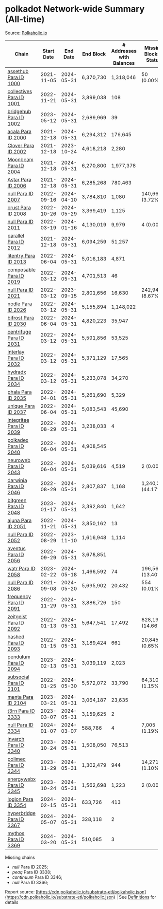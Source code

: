 # polkadot Network-wide Summary (All-time)

Source: [Polkaholic.io](https://polkaholic.io)


| Chain            | Start Date | End Date | End Block | # Addresses with Balances | Missing Blocks / Status |
| ---------------- | ---------- | ---------| --------- | ------------------------- | ----------------------- |
| [assethub Para ID 1000](/polkadot/1000-assethub) | 2021-11-05 | 2024-05-31 | 6,370,730 |  1,318,046 | 50 (0.00%)  |
| [collectives Para ID 1001](/polkadot/1001-collectives) | 2022-11-21 | 2024-05-31 | 3,899,038 |  108 |    |
| [bridgehub Para ID 1002](/polkadot/1002-bridgehub) | 2023-05-12 | 2024-05-31 | 2,689,969 |  39 |    |
| [acala Para ID 2000](/polkadot/2000-acala) | 2021-12-18 | 2024-05-31 | 6,294,312 |  176,645 |    |
| [Clover Para ID 2002](/polkadot/2002-clover) | 2021-12-18 | 2023-10-24 | 4,618,218 |  2,280 |    |
| [Moonbeam Para ID 2004](/polkadot/2004-moonbeam) | 2021-12-18 | 2024-05-31 | 6,270,800 |  1,977,378 |    |
| [Astar Para ID 2006](/polkadot/2006-astar) | 2021-12-18 | 2024-05-31 | 6,285,268 |  780,463 |    |
| [null Para ID 2007](/polkadot/2007-kapex) | 2022-09-16 | 2024-04-10 | 3,784,810 |  1,080 | 140,668 (3.72%)  |
| [crust Para ID 2008](/polkadot/2008-crust) | 2022-10-26 | 2024-05-29 | 3,369,419 |  1,125 |    |
| [null Para ID 2011](/polkadot/2011-equilibrium) | 2022-03-19 | 2024-01-16 | 4,130,019 |  9,979 | 4 (0.00%)  |
| [parallel Para ID 2012](/polkadot/2012-parallel) | 2021-12-18 | 2024-05-31 | 6,094,259 |  51,257 |    |
| [litentry Para ID 2013](/polkadot/2013-litentry) | 2022-06-04 | 2024-05-31 | 5,016,183 |  4,871 |    |
| [composable Para ID 2019](/polkadot/2019-composable) | 2022-03-12 | 2024-05-31 | 4,701,513 |  46 |    |
| [null Para ID 2021](/polkadot/2021-efinity) | 2022-03-12 | 2023-09-15 | 2,801,656 |  16,630 | 242,949 (8.67%)  |
| [nodle Para ID 2026](/polkadot/2026-nodle) | 2022-03-12 | 2024-05-31 | 5,155,894 |  1,148,022 |    |
| [bifrost Para ID 2030](/polkadot/2030-bifrost) | 2022-06-04 | 2024-05-31 | 4,820,223 |  35,947 |    |
| [centrifuge Para ID 2031](/polkadot/2031-centrifuge) | 2022-03-12 | 2024-05-31 | 5,591,856 |  53,525 |    |
| [interlay Para ID 2032](/polkadot/2032-interlay) | 2022-03-12 | 2024-05-31 | 5,371,129 |  17,565 |    |
| [hydradx Para ID 2034](/polkadot/2034-hydradx) | 2022-03-12 | 2024-05-31 | 5,233,078 |  34,270 |    |
| [phala Para ID 2035](/polkadot/2035-phala) | 2022-04-01 | 2024-05-31 | 5,261,690 |  5,329 |    |
| [unique Para ID 2037](/polkadot/2037-unique) | 2022-06-04 | 2024-05-31 | 5,083,543 |  45,690 |    |
| [integritee Para ID 2039](/polkadot/2039-integritee) | 2022-08-29 | 2024-05-31 | 3,238,033 |  4 |    |
| [polkadex Para ID 2040](/polkadot/2040-polkadex) | 2022-06-04 | 2024-05-31 | 4,908,545 |   |    |
| [neuroweb Para ID 2043](/polkadot/2043-neuroweb) | 2022-06-04 | 2024-05-31 | 5,039,616 |  4,519 | 2 (0.00%)  |
| [darwinia Para ID 2046](/polkadot/2046-darwinia) | 2022-08-29 | 2024-05-31 | 2,807,837 |  1,168 | 1,240,326 (44.17%)  |
| [bitgreen Para ID 2048](/polkadot/2048-bitgreen) | 2023-01-17 | 2024-05-31 | 3,392,840 |  1,642 |    |
| [ajuna Para ID 2051](/polkadot/2051-ajuna) | 2022-11-21 | 2024-05-31 | 3,850,162 |  13 |    |
| [null Para ID 2052](/polkadot/2052-polkadot-parathread-2052) | 2022-08-29 | 2023-11-10 | 1,616,948 |  1,114 |    |
| [aventus Para ID 2056](/polkadot/2056-aventus) | 2022-09-29 | 2024-05-31 | 3,678,851 |   |    |
| [watr Para ID 2058](/polkadot/2058-watr) | 2023-02-22 | 2024-05-18 | 1,466,592 |  74 | 196,567 (13.40%)  |
| [null Para ID 2086](/polkadot/2086-kilt) | 2021-09-08 | 2024-05-20 | 5,695,902 |  20,432 | 554 (0.01%)  |
| [frequency Para ID 2091](/polkadot/2091-frequency) | 2022-11-29 | 2024-05-31 | 3,886,726 |  150 |    |
| [zeitgeist Para ID 2092](/polkadot/2092-zeitgeist) | 2022-01-13 | 2024-05-31 | 5,647,541 |  17,492 | 828,192 (14.66%)  |
| [hashed Para ID 2093](/polkadot/2093-hashed) | 2022-01-15 | 2024-05-31 | 3,189,424 |  661 | 20,845 (0.65%)  |
| [pendulum Para ID 2094](/polkadot/2094-pendulum) | 2023-02-13 | 2024-05-31 | 3,039,119 |  2,023 |    |
| [subsocial Para ID 2101](/polkadot/2101-subsocial) | 2022-01-25 | 2024-05-30 | 5,572,072 |  33,790 | 64,310 (1.15%)  |
| [manta Para ID 2104](/polkadot/2104-manta) | 2023-03-21 | 2024-05-31 | 3,064,187 |  23,635 |    |
| [t3rn Para ID 3333](/polkadot/3333-t3rn) | 2023-03-07 | 2024-05-31 | 3,159,625 |  2 |    |
| [null Para ID 3334](/polkadot/3334-polkadot-parathread-3334) | 2024-01-07 | 2024-03-07 | 588,786 |  4 | 7,005 (1.19%)  |
| [invarch Para ID 3340](/polkadot/3340-invarch) | 2023-10-24 | 2024-05-31 | 1,508,050 |  76,513 |    |
| [polimec Para ID 3344](/polkadot/3344-polimec) | 2023-11-29 | 2024-05-31 | 1,302,479 |  944 | 14,271 (1.10%)  |
| [energywebx Para ID 3345](/polkadot/3345-energywebx) | 2023-10-24 | 2024-05-31 | 1,562,698 |  1,223 | 2 (0.00%)  |
| [logion Para ID 3354](/polkadot/3354-logion) | 2024-02-15 | 2024-05-31 | 633,726 |  413 |    |
| [hyperbridge Para ID 3367](/polkadot/3367-hyperbridge) | 2024-05-07 | 2024-05-31 | 328,118 |  2 |    |
| [mythos Para ID 3369](/polkadot/3369-mythos) | 2024-03-20 | 2024-05-31 | 510,085 |  3 |    |

Missing chains


* *null* Para ID 2025; 
* *peaq* Para ID 3338; 
* *continuum* Para ID 3346; 
* *null* Para ID 3366; 

Report source: [https://cdn.polkaholic.io/substrate-etl/polkaholic.json](https://cdn.polkaholic.io/substrate-etl/polkaholic.json) | See [Definitions](/DEFINITIONS.md) for details
